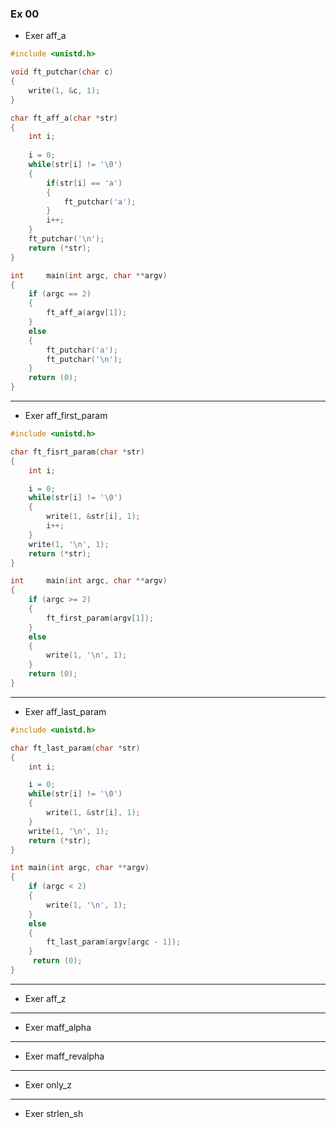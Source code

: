 ### Ex 00

- Exer aff_a

```c
#include <unistd.h>

void ft_putchar(char c)
{
	write(1, &c, 1);
}

char ft_aff_a(char *str)
{
	int i;
	
	i = 0;
	while(str[i] != '\0')
	{
		if(str[i] == 'a')
		{
			ft_putchar('a');
		}
		i++;
	}
	ft_putchar('\n');
	return (*str);
}

int		main(int argc, char **argv)
{
	if (argc == 2)
	{
		ft_aff_a(argv[1]);
	}
	else
	{
		ft_putchar('a');
		ft_putchar('\n');
	}
	return (0);
}
```


---
- Exer aff_first_param

```c
#include <unistd.h>

char ft_fisrt_param(char *str)
{
	int i;

	i = 0;
	while(str[i] != '\0')
	{
		write(1, &str[i], 1);
		i++;
	}
	write(1, '\n', 1);
	return (*str);
}

int		main(int argc, char **argv)
{
	if (argc >= 2)
	{
		ft_first_param(argv[1]);
	}
	else
	{
		write(1, '\n', 1);
	}
	return (0);
}
```

---
- Exer aff_last_param

```c
#include <unistd.h>

char ft_last_param(char *str)
{
	int i;

	i = 0;
	while(str[i] != '\0')
	{
		write(1, &str[i], 1);
	}
	write(1, '\n', 1);
	return (*str);
}

int main(int argc, char **argv)
{
	if (argc < 2) 
	{ 
		write(1, '\n', 1);
	} 
	else 
	{ 
		ft_last_param(argv[argc - 1]); 
	}
	 return (0); 
}
```
---
- Exer aff_z


---
- Exer maff_alpha

---
- Exer maff_revalpha

---
- Exer only_z


---
- Exer strlen_sh